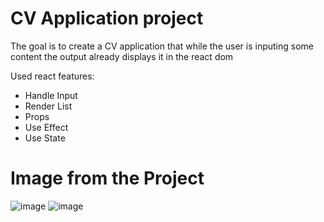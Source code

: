 # CV Application project

The goal is to create a CV application that while the user is inputing some content the output already displays it in the react dom

Used react features:

- Handle Input
- Render List
- Props
- Use Effect
- Use State

# Image from the Project
![image](https://user-images.githubusercontent.com/96890436/211419242-16490adf-0214-44eb-ace9-def885c485d7.png)
![image](https://user-images.githubusercontent.com/96890436/211419680-25e56de2-01a2-4d2a-97c6-828df5659230.png)

